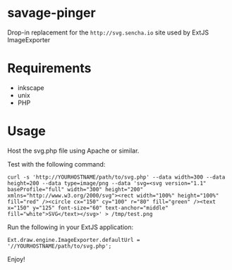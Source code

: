 savage-pinger
=============

Drop-in replacement for the `http://svg.sencha.io` site used by ExtJS ImageExporter

Requirements
============
* inkscape
* unix
* PHP

Usage
=====
Host the svg.php file using Apache or similar.

Test with the following command:

    curl -s 'http://YOURHOSTNAME/path/to/svg.php' --data width=300 --data height=200 --data type=image/png --data 'svg=<svg version="1.1" baseProfile="full" width="300" height="200" xmlns="http://www.w3.org/2000/svg"><rect width="100%" height="100%" fill="red" /><circle cx="150" cy="100" r="80" fill="green" /><text x="150" y="125" font-size="60" text-anchor="middle" fill="white">SVG</text></svg>' > /tmp/test.png

Run the following in your ExtJS application:

    Ext.draw.engine.ImageExporter.defaultUrl = '//YOURHOSTNAME/path/to/svg.php';

Enjoy!
